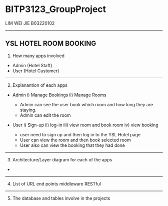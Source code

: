 # BITP3123_GroupProject

LIM WEI JIE B03220102

--------------------------------------------------------------------
YSL HOTEL ROOM BOOKING 
--------------------------------------------------------------------

1.  How many apps involved
-  Admin (Hotel Staff)
-  User (Hotel Customer)

---------------------------------------------------------------------

2. Explanantion of each apps
-  Admin
    i) Manage Bookings
   ii) Manage Rooms

   - Admin can see the user book which room and how long they are staying.
   - Admin can edit the room

-  User
    i) Sign-up
   ii) log-in
  iii) view room and book room
   iv) view booking

   - user need to sign up and then log in to the YSL Hotel page
   - User can view the room and then book selected room
   - User also can view the booking that they had done

---------------------------------------------------------------------

3.  Architecture/Layer diagram for each of the apps

   -

---------------------------------------------------------------------

4.  List of URL end points middleware RESTful


----------------------------------------------------------------------

5.  The database and tables involve in the projects
   
